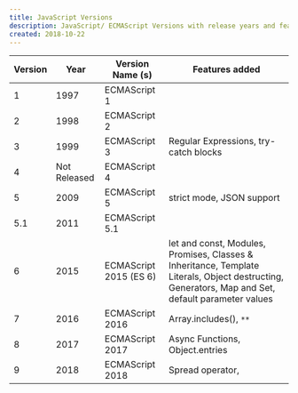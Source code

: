 ```yaml
---
title: JavaScript Versions
description: JavaScript/ ECMAScript Versions with release years and features added
created: 2018-10-22
---
```


| Version | Year | Version Name (s) | Features added | 
|--------|--------|--------|--------|
|1|1997|ECMAScript 1||
|2|1998|ECMAScript 2||
|3|1999|ECMAScript 3|Regular Expressions, try-catch blocks|
|4|Not Released|ECMAScript 4||
|5|2009|ECMAScript 5|strict mode, JSON support|
|5.1|2011|ECMAScript 5.1||
|6|2015|ECMAScript 2015 (ES 6)|let and const, Modules, Promises, Classes & Inheritance, Template Literals, Object destructing, Generators, Map and Set, default parameter values|
|7|2016|ECMAScript 2016|Array.includes(), `**`|
|8|2017|ECMAScript 2017|Async Functions, Object.entries|
|9|2018|ECMAScript 2018|Spread operator, |